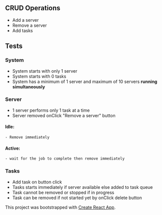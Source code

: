 ## CRUD Operations

- Add a server
- Remove a server
- Add tasks

## Tests

### System

- System starts with only 1 server
- System starts with 0 tasks
- System has a minimum of 1 server and maximum of 10 servers <strong>running simultaneously</strong>

### Server

- 1 server performs only 1 task at a time
- Server removed onClick "Remove a server" button

#### Idle:

    - Remove immediately

#### Active:

    - wait for the job to complete then remove immediately

### Tasks

- Add task on button click
- Tasks starts immediately if server available else added to task queue
- Task cannot be removed or stopped if in progress
- Task can be removed if not started yet by onClick delete button

This project was bootstrapped with [Create React App](https://github.com/facebook/create-react-app).
